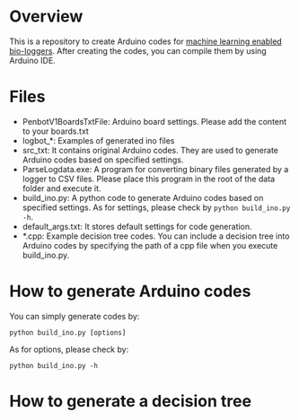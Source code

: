 # Overview
This is a repository to create Arduino codes for [machine learning enabled bio-loggers](https://www.nature.com/articles/s42003-020-01356-8). After creating the codes, you can compile them by using Arduino IDE. 

# Files
- PenbotV1BoardsTxtFile: Arduino board settings. Please add the content to your boards.txt
- logbot_*: Examples of generated ino files
- src_txt: It contains original Arduino codes. They are used to generate Arduino codes based on specified settings.
- ParseLogdata.exe: A program for converting binary files generated by a logger to CSV files. Please place this program in the root of the data folder and execute it.
- build_ino.py: A python code to generate Arduino codes based on specified settings. As for settings, please check by `python build_ino.py -h`. 
- default_args.txt: It stores default settings for code generation.
- *.cpp: Example decision tree codes. You can include a decision tree into Arduino codes by specifying the path of a cpp file when you execute build_ino.py. 

# How to generate Arduino codes
You can simply generate codes by:

`python build_ino.py [options]`

As for options, please check by: 

`python build_ino.py -h` 

# How to generate a decision tree

